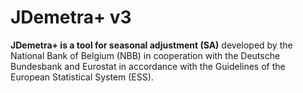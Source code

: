 # JDemetra+ v3

**JDemetra+ is a tool for seasonal adjustment (SA)** developed by the National Bank of Belgium (NBB) in cooperation with the Deutsche Bundesbank and Eurostat in accordance with the Guidelines of the European Statistical System (ESS).
